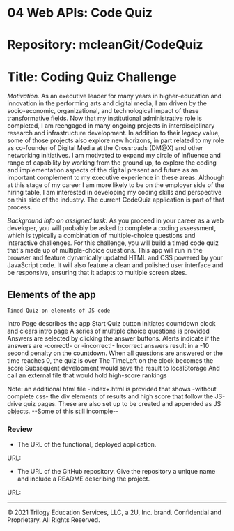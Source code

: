 # 04 Web APIs: Code Quiz
# Repository: mcleanGit/CodeQuiz
# Title: Coding Quiz Challenge

*Motivation.* As an executive leader for many years in higher-education and innovation in the performing arts and digital media, I am driven by the socio-economic, organizational, and technological impact of these transformative fields. Now that my institutional administrative role is completed, I am reengaged in many ongoing projects in interdisciplinary research and infrastructure development. In addition to their legacy value, some of those projects also explore new horizons, in part related to my role as co-founder of Digital Media at the Crossroads (DM@X) and other networking initiatives. I am motivated to expand my circle of influence and range of capability by working from the ground up, to explore the coding and implementation aspects of the digital present and future as an important complement to my executive experience in these areas. Although at this stage of my career I am more likely to be  on the employer side of the hiring table, I am interested in developing my coding skills and perspective on this side of the industry. The current CodeQuiz application is part of that process.

*Background info on  assigned task.* As you proceed in your career as a web developer, you will probably be asked to complete a coding assessment, which is typically a combination of multiple-choice questions and interactive challenges. For this challenge, you will build a timed code quiz that's made up of multiple-choice questions. This app will run in the browser and feature dynamically updated HTML and CSS powered by your JavaScript code. It will also feature a clean and polished user interface and be responsive, ensuring that it adapts to multiple screen sizes.

## Elements of the app
```
Timed Quiz on elements of JS code
```
Intro Page describes the app
Start Quiz button initiates countdown clock and clears intro page
A series of multiple choice questions is provided
Answers are selected by clicking the answer buttons.
Alerts indicate if the answers are -correct!- or -incorrect!-
Incorrect answers result in a -10 second penalty on the countdown.
When all questions are answered or the time reaches 0, the quiz is over
The TimeLeft on the clock becomes the score
Subsequent development would save the result to localStorage
And call an external file that would hold high-score rankings

Note: an additional html file -index+.html is provided that shows -without complete css- the div elements of results and high score that follow the  JS-drive quiz pages. These are also set up to be created and appended as JS objects. --Some of this still incomple--


### Review 

* The URL of the functional, deployed application.

URL: 

* The URL of the GitHub repository. Give the repository a unique name and include a README describing the project.

URL:

---
© 2021 Trilogy Education Services, LLC, a 2U, Inc. brand. Confidential and Proprietary. All Rights Reserved.
